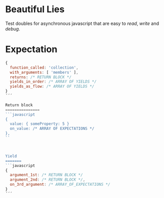 Beautiful Lies
==============

Test doubles for asynchronous javascript that are
easy to *read*, *write* and *debug*.


Expectation
===============
```javascript
{
  function_called: 'collection',
  with_arguments: [ 'members' ],
  returns: /* RETURN BLOCK */
  yields_in_order: /* ARRAY OF YIELDS */
  yields_as_flow: /* ARRAY OF YIELDS */
}
´´´

Return block
===============
```javascript
{
  value: { someProperty: 5 }
  on_value: /* ARRAY OF EXPECTATIONS */
},
``



Yield
=======
```javascript
{
  argument_1st: /* RETURN BLOCK */
  argument_2nd: /* RETURN BLOCK */,
  on_3rd_argument: /* ARRAY_OF_EXPECTATIONS */
}
´´´









